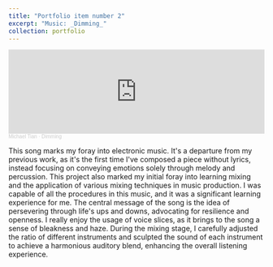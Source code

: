 ```yaml
---
title: "Portfolio item number 2"
excerpt: "Music: _Dimming_"
collection: portfolio
---
```


<iframe width="100%" height="166" scrolling="no" frameborder="no" allow="autoplay" src="https://w.soundcloud.com/player/?url=https%3A//api.soundcloud.com/tracks/1645837170%3Fsecret_token%3Ds-08yAx7Xr3m4&color=%2355686e&auto_play=false&hide_related=false&show_comments=true&show_user=true&show_reposts=false&show_teaser=true"></iframe><div style="font-size: 10px; color: #cccccc;line-break: anywhere;word-break: normal;overflow: hidden;white-space: nowrap;text-overflow: ellipsis; font-family: Interstate,Lucida Grande,Lucida Sans Unicode,Lucida Sans,Garuda,Verdana,Tahoma,sans-serif;font-weight: 100;"><a href="https://soundcloud.com/michael-tian-107880864" title="Michael Tian" target="_blank" style="color: #cccccc; text-decoration: none;">Michael Tian</a> · <a href="https://soundcloud.com/michael-tian-107880864/dimming/s-08yAx7Xr3m4" title="Dimming" target="_blank" style="color: #cccccc; text-decoration: none;">Dimming</a></div>

This song marks my foray into electronic music. It's a departure from my previous work, as it's the first time I've composed a piece without lyrics, instead focusing on conveying emotions solely through melody and percussion. This project also marked my initial foray into learning mixing and the application of various mixing techniques in music production. I was capable of all the procedures in this music, and it was a significant learning experience for me. The central message of the song is the idea of persevering through life's ups and downs, advocating for resilience and openness. I really enjoy the usage of voice slices, as it brings to the song a sense of bleakness and haze. During the mixing stage, I carefully adjusted the ratio of different instruments and sculpted the sound of each instrument to achieve a harmonious auditory blend, enhancing the overall listening experience.
